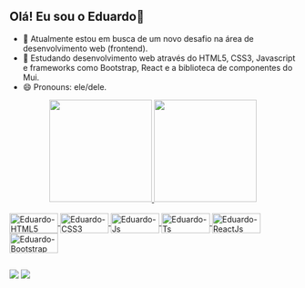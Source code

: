 ## Olá! Eu sou o Eduardo👋

- 🔭 Atualmente estou em busca de um novo desafio na área de desenvolvimento web (frontend).
- 🌱 Estudando desenvolvimento web através do HTML5, CSS3, Javascript e frameworks como Bootstrap, React e a biblioteca de componentes do Mui.
- 😄 Pronouns: ele/dele.

<div align="center">
  <a href="https://github.com/EduardoAlmeida82">
  <img height="180em" src="https://github-readme-stats.vercel.app/api?username=eduardoalmeida82&show_icons=true&theme=radical&include_all_commits=true&count_private=true"/>
  <img height="180em" src="https://github-readme-stats.vercel.app/api/top-langs/?username=eduardoalmeida82&layout=compact&langs_count=7&theme=radical"/>
</div>

<div style="display: inline_block"><br>     
  <img align="center" alt="Eduardo-HTML5" height="35" width="85" src="https://img.shields.io/badge/HTML5-E34F26?style=for-the-badge&logo=html5&logoColor=white">
  <img align="center" alt="Eduardo-CSS3" height="35" width="85" src="https://img.shields.io/badge/CSS3-1572B6?style=for-the-badge&logo=css3&logoColor=white">
  <img align="center" alt="Eduardo-Js" height="35" width="85" src="https://img.shields.io/badge/JavaScript-F7DF1E?style=for-the-badge&logo=javascript&logoColor=black"> 
  <img align="center" alt="Eduardo-Ts" height="35" width="85" src="https://img.shields.io/badge/TypeScript-007ACC?style=for-the-badge&logo=typescript&logoColor=white">
  <img align="center" alt="Eduardo-ReactJs" height="35" width="85" src="https://img.shields.io/badge/React-20232A?style=for-the-badge&logo=react&logoColor=61DAFB">
  <img align="center" alt="Eduardo-Bootstrap" height="35" width="85" src="https://img.shields.io/badge/Bootstrap-563D7C?style=for-the-badge&logo=bootstrap&logoColor=white">
    
</div>
  
  ##
 
<div> 
  <a href = "mailto:edujralmeida@hotmail.com"><img src="https://img.shields.io/badge/Microsoft_Outlook-0078D4?style=for-the-badge&logo=microsoft-outlook&logoColor=white" target="_blank"></a>
  <a href="https://www.linkedin.com/in/eduardo-junior-almeida-49361078/" target="_blank"><img src="https://img.shields.io/badge/LinkedIn-0077B5?style=for-the-badge&logo=linkedin&logoColor=white" target="_blank"></a>  
</div>
